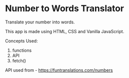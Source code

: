 # Number to Words Translator

Translate your number into words.

This app is made using HTML, CSS and Vanilla JavaScript.

Concepts Used:

1. functions
1. API
1. fetch()

API used from - https://funtranslations.com/numbers
